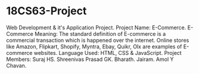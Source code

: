 # 18CS63-Project
Web Development &amp; it's Application Project.
Project Name: E-Commerce.
E-Commerce Meaning: The standard definition of E-commerce is a commercial transaction which is happened over the internet.
                    Online stores like Amazon, Flipkart, Shopify, Myntra, Ebay, Quikr, Olx are examples of E-commerce websites.
Language Used: HTML, CSS & JavaScript.
Project Members: Suraj HS.
                 Shreenivas Prasad GK.
                 Bharath.
                 Jairam.
                 Amol Y Chavan.
